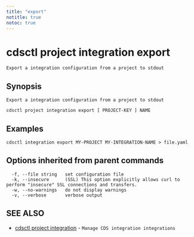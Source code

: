 ```yaml
---
title: "export"
notitle: true
notoc: true
---
```

# cdsctl project integration export

`Export a integration configuration from a project to stdout`

## Synopsis

`Export a integration configuration from a project to stdout`

```
cdsctl project integration export [ PROJECT-KEY ] NAME
```

## Examples

```
cdsctl integration export MY-PROJECT MY-INTEGRATION-NAME > file.yaml
```

## Options inherited from parent commands

```
  -f, --file string   set configuration file
  -k, --insecure      (SSL) This option explicitly allows curl to perform "insecure" SSL connections and transfers.
  -w, --no-warnings   do not display warnings
  -v, --verbose       verbose output
```

## SEE ALSO

* [cdsctl project integration](/docs/components/cdsctl/project/integration/)	 - `Manage CDS integration integrations`

